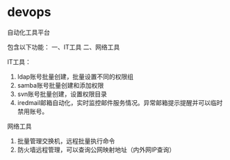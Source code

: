 # devops
自动化工具平台

包含以下功能：
一、IT工具
二、网络工具


IT工具：
1. ldap账号批量创建，批量设置不同的权限组
2. samba账号批量创建和添加权限
3. svn账号批量创建，设置权限目录
4. iredmail邮箱自动化，实时监控邮件服务情况。异常邮箱提示提醒并可以临时禁用账号。


网络工具
1. 批量管理交换机，远程批量执行命令
2. 防火墙远程管理，可以查询公网映射地址（内外网IP查询）
